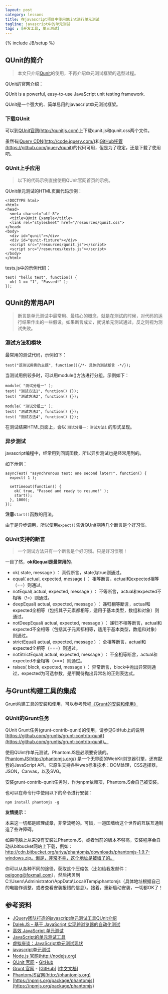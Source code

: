 ```yaml
---
layout: post
category: lessons
title: 在javascript项目中使用QUint进行单元测试
tagline: javascript中的单元测试
tags : [开发工具, 单元测试]
---
```

{% include JB/setup %}

## QUnit的简介 ##

> 本文只介绍[Qunit](http://qunitjs.com/)的使用，不再介绍单元测试框架的选型过程。

QUnit的官网介绍：

QUnit is a powerful, easy-to-use JavaScript unit testing framework. 

QUnit是一个强大的、简单易用的javascript单元测试框架。

### 下载QUnit ###

可以到[QUnit官网(http://qunitjs.com)](http://qunitjs.com/)上下载qunit.js和qunit.css两个文件。

虽然有[jQuery CDN(http://code.jquery.com/)](http://code.jquery.com/)和[GitHub托管(https://github.com/jquery/qunit)](https://github.com/jquery/qunit)的代码可用，但是为了稳定，还是下载了使用吧。

### QUnit上手应用 ###

> 以下的代码示例直接使用QUnit官网首页的示例。

QUnit单元测试的HTML页面代码示例：

	<!DOCTYPE html>
	<html>
	<head>
	  <meta charset="utf-8">
	  <title>QUnit Example</title>
	  <link rel="stylesheet" href="/resources/qunit.css">
	</head>
	<body>
	  <div id="qunit"></div>
	  <div id="qunit-fixture"></div>
	  <script src="/resources/qunit.js"></script>
	  <script src="/resources/tests.js"></script>
	</body>
	</html>

tests.js中的示例代码：

	test( "hello test", function() {
	  ok( 1 == "1", "Passed!" );
	});

## QUnit的常用API ##

> 断言是单元测试中最常用、最核心的概念，就是在测试的时候，对代码的运行结果作出的一些假设。如果断言成立，就说单元测试通过，反之则视为测试失败。

### 测试方法和模块 ###

最常用的测试代码，示例如下：

	test("该测试用例的主题", function(){/*- 具体的测试断言 -*/});

当测试用例较多时，可以用module()方法进行分组。示例如下：

	module( "测试分组一" );
	test( "测试方法1", function() {});
	test( "测试方法2", function() {});
	 
	module( "测试分组二" );
	test( "测试方法3", function() {});
	test( "测试方法4", function() {});

在测试结果HTML页面上，会以 `测试分组一：测试方法1` 的形式呈现。

### 异步测试 ###

javascript编程中，经常用到回调函数，所以异步测试也是经常用到的。

如下示例：

	asyncTest( "asynchronous test: one second later!", function() {
	  expect( 1 );
	 
	  setTimeout(function() {
	    ok( true, "Passed and ready to resume!" );
	    start();
	  }, 1000);
	});

**注意**`start()`函数的用法。

由于是异步调用，所以使用`expect()`告诉QUnit期待几个断言是个好习惯。

### QUnit支持的断言 ###

> 一个测试方法只有一个断言是个好习惯。只是好习惯哦！

一目了然，**ok和equal是最常用的**。

- ok( state, message ) ： 真假断言，state为true则通过。
- equal( actual, expected, message ) ： 相等断言，actual和expected相等（==）则通过。
- notEqual( actual, expected, message ) ： 不等断言，actual和expected不相等（!=）则通过。
- deepEqual( actual, expected, message ) ： 递归相等断言，actual和expected全相等（包括其子元素都相等，适用于基本类型，数组和对象）则通过。
- notDeepEqual( actual, expected, message ) ： 递归不相等断言，actual和expected不全相等（包括其子元素都相等，适用于基本类型，数组和对象）则通过。
- strictEqual( actual, expected, message ) ： 全相等断言，actual和expected全相等（===）则通过。
- notStrictEqual( actual, expected, message ) ： 不全相等断言，actual和expected不全相等（===）则通过。
- raises( block, expected, message ) ： 异常断言，block中抛出异常则通过，expected为可选参数，是所期待抛出异常名的正则表达式。

## 与Grunt构建工具的集成 ##

Grunt构建工具的安装和使用，可以参考教程[《Grunt的安装和使用》](http://www.peigong.net/lessons/2013/10/15/installation-and-use-of-grunt/)

### QUnit的Grunt任务 ###

QUnit Grunt任务(grunt-contrib-qunit)的使用，请参见GitHub上的说明[https://github.com/gruntjs/grunt-contrib-qunit](https://github.com/gruntjs/grunt-contrib-qunit)。

使用QUint作单元测试，PhantomJS是必须要安装的。[PhantomJS(http://phantomjs.org/)](http://phantomjs.org/) 是一个无界面的WebKit浏览器引擎，还有配套的JavaScript API。它原生支持各种web标准技术：DOM处理，CSS选择器，JSON，Canvas，以及SVG。

安装grunt-contrib-qunit任务时，作为npm依赖项，PhantomJS会自己被安装。

也可以在命令行中使用以下的命令进行安装：

	npm install phantomjs -g

**友情提示：**

本来这一切都是顺理成章，非常流畅的。可惜，一道国墙给这个世界的互联互通制造了些许障碍。

如果电脑上从来没有安装过PhantomJS，或者当前的版本不够高，安装程序会自动从bitbucket网站上下载，例如：http://cdn.bitbucket.org/ariya/phantomjs/downloads/phantomjs-1.9.7-windows.zip。但是，非常不幸，这个地址是被墙了的。

你可以从各种不同的途径，获取这个压缩包（比如给我发邮件：peigong@foxmail.com），然后拷贝到C:\Users\Administrator\AppData\Local\Temp\phantomjs（具体地址根据自己的电脑作调整，或者查看安装报错的信息）。接着，重新启动安装，一切都OK了！

## 参考资料 ##

- [JQuery团队打造的javascript单元测试工具QUnit介绍](http://www.cnblogs.com/nuaalfm/archive/2010/02/26/1674235.html)
- [DalekJS – 基于 JavaScript 实现跨浏览器的自动化测试](http://www.tuicool.com/articles/JVRRbq)
- [高效 JavaScript 单元测试](http://www.ibm.com/developerworks/cn/opensource/os-jstesting/)
- [JavaScript的单元测试工具](http://select.yeeyan.org/view/213582/265887)
- [虚拟座谈：JavaScript单元测试现状](http://www.infoq.com/cn/articles/javascript-unit-testing)
- [javascript单元测试](http://www.cnblogs.com/frostbelt/archive/2012/08/03/2622302.html)
- [Node.js 官网(http://nodejs.org)](http://nodejs.org)
- [QUnit 官网](http://qunitjs.com/) - [GitHub](https://github.com/jquery/qunit)
- [Grunt 官网](http://www.gruntjs.com) - [[GitHub](https://github.com/gruntjs/)] [[中文文档](http://www.gruntjs.org/)]
- [PhantomJS官网(http://phantomjs.org)](http://phantomjs.org)
- [https://npmjs.org/package/phantomjs](https://npmjs.org/package/phantomjs)
